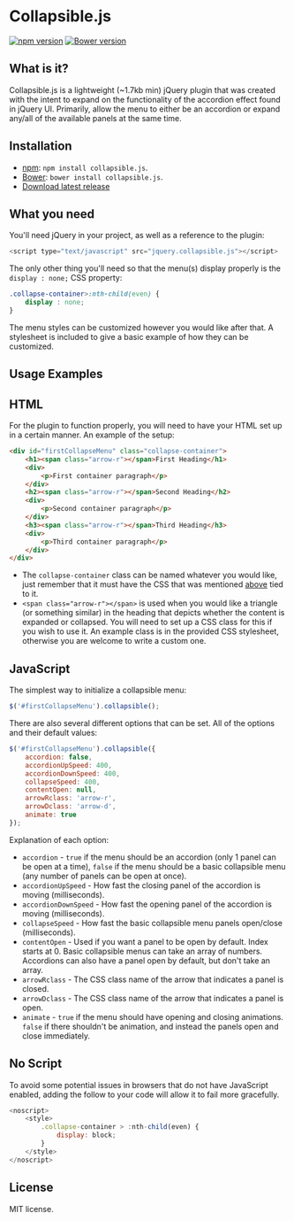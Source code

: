 **Collapsible.js**
===================

[![npm version](https://badge.fury.io/js/collapsible.js.svg)](https://www.npmjs.com/package/collapsible.js)
[![Bower version](https://badge.fury.io/bo/collapsible.js.svg)](http://bower.io/search/?q=collapsible.js)

## What is it?
Collapsible.js is a lightweight (~1.7kb min) jQuery plugin that was created with the intent to expand on the functionality of the accordion effect found in jQuery UI. Primarily, allow the menu to either be an accordion or expand any/all of the available panels at the same time.

## Installation
* [npm](https://www.npmjs.com/package/collapsible.js): `npm install collapsible.js`.
* [Bower](http://bower.io/search/?q=collapsible.js): `bower install collapsible.js`.
* [Download latest release](https://github.com/jordnkr/collapsible/releases)

## What you need
You'll need jQuery in your project, as well as a reference to the plugin:
```js
<script type="text/javascript" src="jquery.collapsible.js"></script>
```
The only other thing you'll need so that the menu(s) display properly is the `display : none;` CSS property:
```css
.collapse-container>:nth-child(even) {
	display : none;
}
```
The menu styles can be customized however you would like after that. A stylesheet is included to give a basic example of how they can be customized.

## Usage Examples

## HTML

For the plugin to function properly, you will need to have your HTML set up in a certain manner. An example of the setup:
```html
<div id="firstCollapseMenu" class="collapse-container">
	<h1><span class="arrow-r"></span>First Heading</h1>
	<div>
		<p>First container paragraph</p>
	</div>
	<h2><span class="arrow-r"></span>Second Heading</h2>
	<div>
		<p>Second container paragraph</p>
	</div>
	<h3><span class="arrow-r"></span>Third Heading</h3>
	<div>
		<p>Third container paragraph</p>
	</div>
</div>
```
* The `collapse-container` class can be named whatever you would like, just remember that it must have the CSS that was mentioned [above](#what-you-need) tied to it.
* `<span class="arrow-r"></span>` is used when you would like a triangle (or something similar) in the heading that depicts whether the content is expanded or collapsed. You will need to set up a CSS class for this if you wish to use it. An example class is in the provided CSS stylesheet, otherwise you are welcome to write a custom one.

## JavaScript
The simplest way to initialize a collapsible menu:
```js
$('#firstCollapseMenu').collapsible();
```
There are also several different options that can be set. All of the options and their default values:
```js
$('#firstCollapseMenu').collapsible({
	accordion: false,
	accordionUpSpeed: 400,
	accordionDownSpeed: 400,
	collapseSpeed: 400,
	contentOpen: null,
	arrowRclass: 'arrow-r',
	arrowDclass: 'arrow-d',
	animate: true
});
```
Explanation of each option:

* `accordion` - `true` if the menu should be an accordion (only 1 panel can be open at a time), `false` if the menu should be a basic collapsible menu (any number of panels can be open at once).
* `accordionUpSpeed` - How fast the closing panel of the accordion is moving (milliseconds).
* `accordionDownSpeed` - How fast the opening panel of the accordion is moving (milliseconds).
* `collapseSpeed` - How fast the basic collapsible menu panels open/close (milliseconds).
* `contentOpen` - Used if you want a panel to be open by default. Index starts at 0. Basic collapsible menus can take an array of numbers. Accordions can also have a panel open by default, but don't take an array.
* `arrowRclass` - The CSS class name of the arrow that indicates a panel is closed.
* `arrowDclass` - The CSS class name of the arrow that indicates a panel is open.
* `animate` - `true` if the menu should have opening and closing animations. `false` if there shouldn't be animation, and instead the panels open and close immediately.

## No Script
To avoid some potential issues in browsers that do not have JavaScript enabled, adding the follow to your code will allow it to fail more gracefully.
```js
<noscript>
	<style>
		.collapse-container > :nth-child(even) {
			display: block;
		}
	</style>
</noscript>
```

## License
MIT license.
